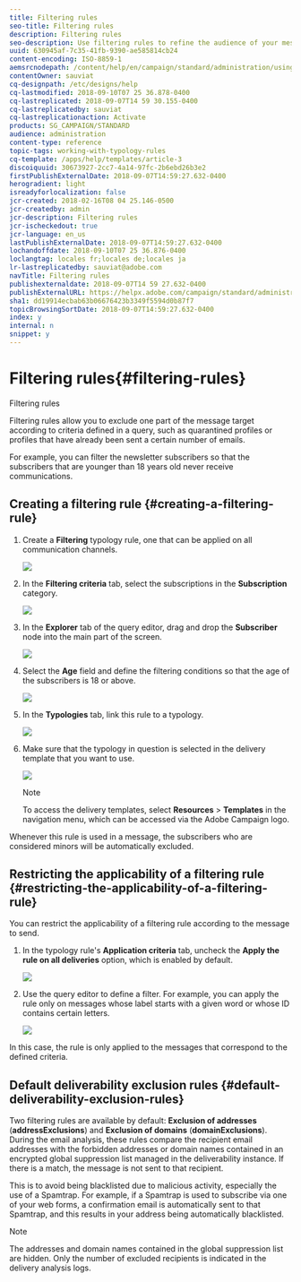 ```yaml
---
title: Filtering rules
seo-title: Filtering rules
description: Filtering rules
seo-description: Use filtering rules to refine the audience of your messages.
uuid: 630945af-7c35-41fb-9390-ae585814cb24
content-encoding: ISO-8859-1
aemsrcnodepath: /content/help/en/campaign/standard/administration/using/filtering-rules
contentOwner: sauviat
cq-designpath: /etc/designs/help
cq-lastmodified: 2018-09-10T07 25 36.878-0400
cq-lastreplicated: 2018-09-07T14 59 30.155-0400
cq-lastreplicatedby: sauviat
cq-lastreplicationaction: Activate
products: SG_CAMPAIGN/STANDARD
audience: administration
content-type: reference
topic-tags: working-with-typology-rules
cq-template: /apps/help/templates/article-3
discoiquuid: 30673927-2cc7-4a14-97fc-2b6ebd26b3e2
firstPublishExternalDate: 2018-09-07T14:59:27.632-0400
herogradient: light
isreadyforlocalization: false
jcr-created: 2018-02-16T08 04 25.146-0500
jcr-createdby: admin
jcr-description: Filtering rules
jcr-ischeckedout: true
jcr-language: en_us
lastPublishExternalDate: 2018-09-07T14:59:27.632-0400
lochandoffdate: 2018-09-10T07 25 36.876-0400
loclangtag: locales fr;locales de;locales ja
lr-lastreplicatedby: sauviat@adobe.com
navTitle: Filtering rules
publishexternaldate: 2018-09-07T14 59 27.632-0400
publishExternalURL: https://helpx.adobe.com/campaign/standard/administration/using/filtering-rules.html
sha1: dd19914ecbab63b06676423b3349f5594d0b87f7
topicBrowsingSortDate: 2018-09-07T14:59:27.632-0400
index: y
internal: n
snippet: y
---
```


# Filtering rules{#filtering-rules}

Filtering rules

Filtering rules allow you to exclude one part of the message target according to criteria defined in a query, such as quarantined profiles or profiles that have already been sent a certain number of emails.

For example, you can filter the newsletter subscribers so that the subscribers that are younger than 18 years old never receive communications.

## Creating a filtering rule {#creating-a-filtering-rule}

1. Create a **Filtering** typology rule, one that can be applied on all communication channels.

   ![](assets/typology_create-rule.png)

1. In the **Filtering criteria** tab, select the subscriptions in the **Subscription** category.

   ![](assets/typology_create-rule-subscription.png)

1. In the **Explorer** tab of the query editor, drag and drop the **Subscriber** node into the main part of the screen.

   ![](assets/typology_create-rule-subscriber.png)

1. Select the **Age** field and define the filtering conditions so that the age of the subscribers is 18 or above.

   ![](assets/typology_create-rule-age.png)

1. In the **Typologies** tab, link this rule to a typology.

   ![](assets/typology_create-rule-typology.png)

1. Make sure that the typology in question is selected in the delivery template that you want to use.

   ![](assets/typology_template.png)

   >[!NOTE]
   >
   >To access the delivery templates, select **Resources** > **Templates** in the navigation menu, which can be accessed via the Adobe Campaign logo.

Whenever this rule is used in a message, the subscribers who are considered minors will be automatically excluded.

## Restricting the applicability of a filtering rule {#restricting-the-applicability-of-a-filtering-rule}

You can restrict the applicability of a filtering rule according to the message to send.

1. In the typology rule's **Application criteria** tab, uncheck the **Apply the rule on all deliveries** option, which is enabled by default.

   ![](assets/typology_limit.png)

1. Use the query editor to define a filter. For example, you can apply the rule only on messages whose label starts with a given word or whose ID contains certain letters.

   ![](assets/typology_limit-rule.png)

In this case, the rule is only applied to the messages that correspond to the defined criteria.

## Default deliverability exclusion rules {#default-deliverability-exclusion-rules}

Two filtering rules are available by default: **Exclusion of addresses** (**addressExclusions**) and **Exclusion of domains** (**domainExclusions**). During the email analysis, these rules compare the recipient email addresses with the forbidden addresses or domain names contained in an encrypted global suppression list managed in the deliverability instance. If there is a match, the message is not sent to that recipient.

This is to avoid being blacklisted due to malicious activity, especially the use of a Spamtrap. For example, if a Spamtrap is used to subscribe via one of your web forms, a confirmation email is automatically sent to that Spamtrap, and this results in your address being automatically blacklisted.

>[!NOTE]
>
>The addresses and domain names contained in the global suppression list are hidden. Only the number of excluded recipients is indicated in the delivery analysis logs.

